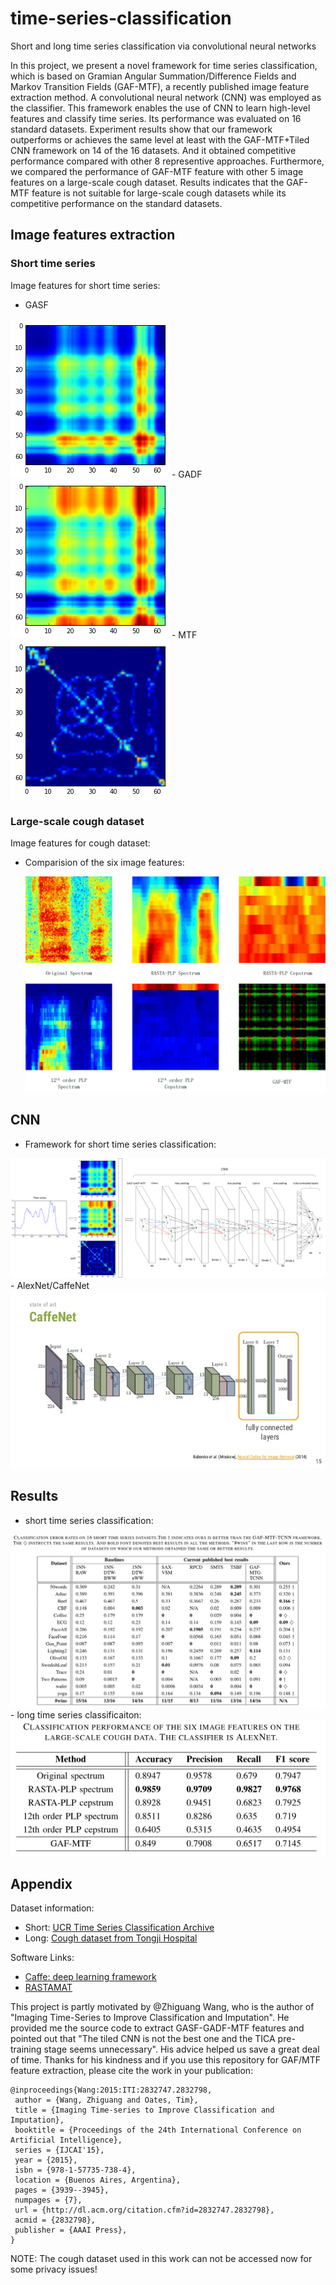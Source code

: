 # time-series-classification
Short and long time series classification via convolutional neural networks

In this project, we present a novel framework for time series classification, which is based on 
Gramian Angular Summation/Difference Fields and Markov Transition Fields (GAF-MTF), a recently published 
image feature extraction method. A convolutional neural network (CNN) was employed as the classifier. 
This framework enables the use of CNN to learn high-level features and classify time series. 
Its performance was evaluated on 16 standard datasets. Experiment results show that our framework outperforms 
or achieves the same level at least with the GAF-MTF+Tiled CNN framework on 14 of the 16 datasets. 
And it obtained competitive performance compared with other 8 representive approaches. 
Furthermore, we compared the performance of GAF-MTF feature with other 5 image features on a large-scale cough dataset. 
Results indicates that the GAF-MTF feature is not suitable for large-scale cough datasets 
while its competitive performance on the standard datasets.

## Image features extraction
### Short time series
Image features for short time series:

- GASF

 <img src="images-source/gaf-mtf/gasf.png"/>
- GADF

 <img src="images-source/gaf-mtf/gadf.png"/>
- MTF

 <img src="images-source/gaf-mtf/mtf_64.png"/>

### Large-scale cough dataset
Image features for cough dataset:

- Comparision of the six image features:

  <img src="images-final/six-features.png"/>

## CNN
- Framework for short time series classification:

 <img src="images-final/cnn.png"/>
- AlexNet/CaffeNet

 <img src="images-final/caffenet.jpg"/>

## Results
- short time series classification:

 <img src="images-final/results.png"/>
- long time series classificaiton:

 <img src="images-final/result2.png"/>

## Appendix
Dataset information:
- Short: [UCR Time Series Classification Archive](http://www.cs.ucr.edu/~eamonn/time_series_data/)
- Long: [Cough dataset from Tongji Hospital](http://bmcmedinformdecismak.biomedcentral.com/articles/10.1186/1472-6947-15-S4-S2)
 
Software Links:
- [Caffe: deep learning framework](http://caffe.berkeleyvision.org/)
- [RASTAMAT](http://labrosa.ee.columbia.edu/matlab/rastamat/)

This project is partly motivated by @Zhiguang Wang, who is the author of "Imaging Time-Series to Improve Classification 
and Imputation". He provided me the source code to extract GASF-GADF-MTF features and pointed out that "The tiled CNN is 
not the best one and the TICA pre-training stage seems unnecessary". His advice helped us save a great deal of time. 
Thanks for his kindness and if you use this repository for GAF/MTF feature extraction, please cite the work in your publication:
```
@inproceedings{Wang:2015:ITI:2832747.2832798,
 author = {Wang, Zhiguang and Oates, Tim},
 title = {Imaging Time-series to Improve Classification and Imputation},
 booktitle = {Proceedings of the 24th International Conference on Artificial Intelligence},
 series = {IJCAI'15},
 year = {2015},
 isbn = {978-1-57735-738-4},
 location = {Buenos Aires, Argentina},
 pages = {3939--3945},
 numpages = {7},
 url = {http://dl.acm.org/citation.cfm?id=2832747.2832798},
 acmid = {2832798},
 publisher = {AAAI Press},
}
```

NOTE: The cough dataset used in this work can not be accessed now for some privacy issues!
